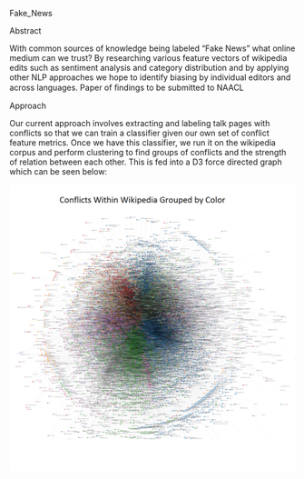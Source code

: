 Fake_News

Abstract

With common sources of knowledge being labeled “Fake News” what online medium can we trust? By researching various feature vectors of wikipedia edits such as sentiment analysis and category distribution and by applying other NLP approaches we hope to identify biasing by individual editors and across languages. Paper of ﬁndings to be submitted to NAACL

Approach

Our current approach involves extracting and labeling talk pages with conflicts so that we can train a classifier given our own set of conflict feature metrics. Once we have this classifier, we run it on the wikipedia corpus and perform clustering to find groups of conflicts and the strength of relation between each other. This is fed into a D3 force directed graph which can be seen below: 

![Alt Text](https://github.com/honeyimholm/Fake_News/blob/master/visualizations/wikipedia_conflict_grouping.png)
